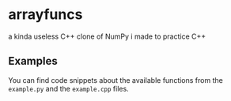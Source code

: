 # arrayfuncs
a kinda useless C++ clone of NumPy i made to practice C++

## Examples
You can find code snippets about the available functions from the `example.py` and the `example.cpp` files.